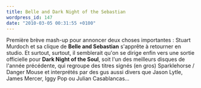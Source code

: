 ```yaml
---
title: Belle and Dark Night of the Sebastian
wordpress_id: 147
date: "2010-03-05 00:31:55 +0100"
---
```


Première brève mash-up pour annoncer deux choses importantes : Stuart Murdoch et
sa clique de **Belle and Sebastian** s'apprête à retourner en studio. Et
surtout, surtout, il semblerait qu'on se dirige enfin vers une sortie officielle
pour **Dark Night of the Soul**, soit l'un des meilleurs disques de l'année
précédente, qui regroupe des titres signés (en gros) Sparklehorse / Danger Mouse
et interprétés par des gus aussi divers que Jason Lytle, James Mercer, Iggy Pop
ou Julian Casablancas…
